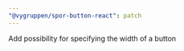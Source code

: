 ```yaml
---
"@vygruppen/spor-button-react": patch
---
```


Add possibility for specifying the width of a button
